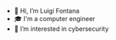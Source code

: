 - 👋 Hi, I’m Luigi Fontana
- :mortar_board: I'm a computer engineer
- 👀 I’m interested in cybersecurity


<!---
- 💞️ I’m looking to collaborate on ...
- 📫 How to reach me ...
- 🌱 I’m currently learning 
--->

<!---
Luigi-Fontana-96/Luigi-Fontana-96 is a ✨ special ✨ repository because its `README.md` (this file) appears on your GitHub profile.
You can click the Preview link to take a look at your changes.
--->
